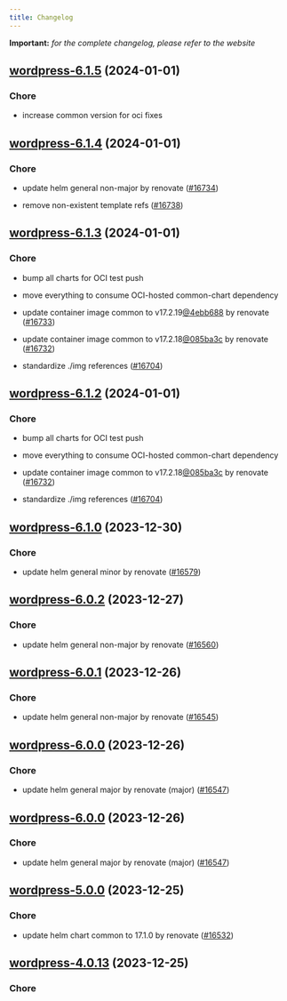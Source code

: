 ```yaml
---
title: Changelog
---
```


**Important:**
*for the complete changelog, please refer to the website*



## [wordpress-6.1.5](https://github.com/truecharts/charts/compare/wordpress-6.1.4...wordpress-6.1.5) (2024-01-01)

### Chore



- increase common version for oci fixes


## [wordpress-6.1.4](https://github.com/truecharts/charts/compare/wordpress-6.1.3...wordpress-6.1.4) (2024-01-01)

### Chore



- update helm general non-major by renovate ([#16734](https://github.com/truecharts/charts/issues/16734))

- remove non-existent template refs ([#16738](https://github.com/truecharts/charts/issues/16738))


## [wordpress-6.1.3](https://github.com/truecharts/charts/compare/wordpress-6.1.0...wordpress-6.1.3) (2024-01-01)

### Chore



- bump all charts for OCI test push

- move everything to consume OCI-hosted common-chart dependency

- update container image common to v17.2.19[@4ebb688](https://github.com/4ebb688) by renovate ([#16733](https://github.com/truecharts/charts/issues/16733))

- update container image common to v17.2.18[@085ba3c](https://github.com/085ba3c) by renovate ([#16732](https://github.com/truecharts/charts/issues/16732))

- standardize ./img references ([#16704](https://github.com/truecharts/charts/issues/16704))


## [wordpress-6.1.2](https://github.com/truecharts/charts/compare/wordpress-6.1.0...wordpress-6.1.2) (2024-01-01)

### Chore



- bump all charts for OCI test push

- move everything to consume OCI-hosted common-chart dependency

- update container image common to v17.2.18[@085ba3c](https://github.com/085ba3c) by renovate ([#16732](https://github.com/truecharts/charts/issues/16732))

- standardize ./img references ([#16704](https://github.com/truecharts/charts/issues/16704))
## [wordpress-6.1.0](https://github.com/truecharts/charts/compare/wordpress-6.0.2...wordpress-6.1.0) (2023-12-30)

### Chore

- update helm general minor by renovate ([#16579](https://github.com/truecharts/charts/issues/16579))

## [wordpress-6.0.2](https://github.com/truecharts/charts/compare/wordpress-6.0.1...wordpress-6.0.2) (2023-12-27)

### Chore

- update helm general non-major by renovate ([#16560](https://github.com/truecharts/charts/issues/16560))

## [wordpress-6.0.1](https://github.com/truecharts/charts/compare/wordpress-6.0.0...wordpress-6.0.1) (2023-12-26)

### Chore

- update helm general non-major by renovate ([#16545](https://github.com/truecharts/charts/issues/16545))

## [wordpress-6.0.0](https://github.com/truecharts/charts/compare/wordpress-5.0.0...wordpress-6.0.0) (2023-12-26)

### Chore

- update helm general major by renovate (major) ([#16547](https://github.com/truecharts/charts/issues/16547))

## [wordpress-6.0.0](https://github.com/truecharts/charts/compare/wordpress-5.0.0...wordpress-6.0.0) (2023-12-26)

### Chore

- update helm general major by renovate (major) ([#16547](https://github.com/truecharts/charts/issues/16547))

## [wordpress-5.0.0](https://github.com/truecharts/charts/compare/wordpress-4.0.13...wordpress-5.0.0) (2023-12-25)

### Chore

- update helm chart common to 17.1.0 by renovate ([#16532](https://github.com/truecharts/charts/issues/16532))

## [wordpress-4.0.13](https://github.com/truecharts/charts/compare/wordpress-4.0.12...wordpress-4.0.13) (2023-12-25)

### Chore

